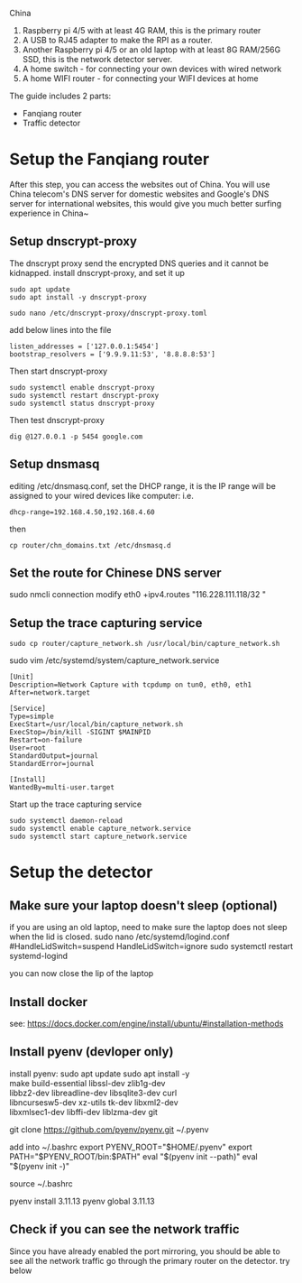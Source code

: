China 
1. Raspberry pi 4/5 with at least 4G RAM, this is the primary router
2. A USB to RJ45 adapter to make the RPI as a router.
3. Another Raspberry pi 4/5 or an old laptop with at least 8G RAM/256G SSD, this is the network detector server. 
4. A home switch - for connecting your own devices with wired network
5. A home WIFI router - for connecting your WIFI devices at home

The guide includes 2 parts:
- Fanqiang router
- Traffic detector

# Setup the Fanqiang router
After this step, you can access the websites out of China. You will use China telecom's DNS server for domestic websites and Google's DNS server for international websites, this would give you much better surfing experience in China~
## Setup dnscrypt-proxy
The dnscrypt proxy send the encrypted DNS queries and it cannot be kidnapped.
install dnscrypt-proxy, and set it up
```
sudo apt update
sudo apt install -y dnscrypt-proxy

sudo nano /etc/dnscrypt-proxy/dnscrypt-proxy.toml
```

add below lines into the file
```
listen_addresses = ['127.0.0.1:5454']
bootstrap_resolvers = ['9.9.9.11:53', '8.8.8.8:53']
```

Then start dnscrypt-proxy
```
sudo systemctl enable dnscrypt-proxy
sudo systemctl restart dnscrypt-proxy
sudo systemctl status dnscrypt-proxy
```

Then test dnscrypt-proxy
```
dig @127.0.0.1 -p 5454 google.com
```

## Setup dnsmasq
editing /etc/dnsmasq.conf, set the DHCP range, it is the IP range will be assigned to your wired devices like computer: i.e.
```
dhcp-range=192.168.4.50,192.168.4.60
```
then 
```
cp router/chn_domains.txt /etc/dnsmasq.d
```

## Set the route for Chinese DNS server
sudo nmcli connection modify eth0 +ipv4.routes "116.228.111.118/32 <your Chinese gateway IP address>"

## Setup the trace capturing service
```
sudo cp router/capture_network.sh /usr/local/bin/capture_network.sh
```

sudo vim /etc/systemd/system/capture_network.service
```
[Unit]
Description=Network Capture with tcpdump on tun0, eth0, eth1
After=network.target

[Service]
Type=simple
ExecStart=/usr/local/bin/capture_network.sh
ExecStop=/bin/kill -SIGINT $MAINPID
Restart=on-failure
User=root
StandardOutput=journal
StandardError=journal

[Install]
WantedBy=multi-user.target
```

Start up the trace capturing service
```
sudo systemctl daemon-reload
sudo systemctl enable capture_network.service
sudo systemctl start capture_network.service
```



# Setup the detector
## Make sure your laptop doesn't sleep (optional)
if you are using an old laptop, need to make sure the laptop does not sleep when the lid is closed.
sudo nano /etc/systemd/logind.conf
#HandleLidSwitch=suspend
HandleLidSwitch=ignore
sudo systemctl restart systemd-logind

you can now close the lip of the laptop


## Install docker
see:
https://docs.docker.com/engine/install/ubuntu/#installation-methods

## Install pyenv (devloper only)
install pyenv:
sudo apt update
sudo apt install -y \
  make build-essential libssl-dev zlib1g-dev \
  libbz2-dev libreadline-dev libsqlite3-dev curl \
  libncursesw5-dev xz-utils tk-dev libxml2-dev \
  libxmlsec1-dev libffi-dev liblzma-dev git


git clone https://github.com/pyenv/pyenv.git ~/.pyenv

add into ~/.bashrc
export PYENV_ROOT="$HOME/.pyenv"
export PATH="$PYENV_ROOT/bin:$PATH"
eval "$(pyenv init --path)"
eval "$(pyenv init -)"

source ~/.bashrc  

pyenv install 3.11.13
pyenv global 3.11.13


## Check if you can see the network traffic
Since you have already enabled the port mirroring, you should be able to see all the network traffic go through the primary router on the detector. try below

